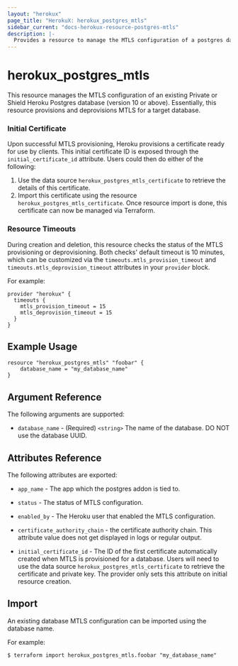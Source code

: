 ```yaml
---
layout: "herokux"
page_title: "HerokuX: herokux_postgres_mtls"
sidebar_current: "docs-herokux-resource-postgres-mtls"
description: |-
  Provides a resource to manage the MTLS configuration of a postgres database
---
```


# herokux\_postgres\_mtls

This resource manages the MTLS configuration of an existing Private or Shield Heroku Postgres database (version 10 or above).
Essentially, this resource provisions and deprovisions MTLS for a target database.

### Initial Certificate
Upon successful MTLS provisioning, Heroku provisions a certificate ready for use by clients.
This initial certificate ID is exposed through the `initial_certificate_id` attribute.
Users could then do either of the following:

1. Use the data source `herokux_postgres_mtls_certificate` to retrieve the details of this certificate.
1. Import this certificate using the resource `herokux_postgres_mtls_certificate`. Once resource import is done,
   this certificate can now be managed via Terraform.

### Resource Timeouts
During creation and deletion, this resource checks the status of the MTLS provisioning or deprovisioning.
Both checks' default timeout is 10 minutes, which can be customized
via the `timeouts.mtls_provision_timeout` and `timeouts.mtls_deprovision_timeout` attributes in your `provider` block.

For example:

```hcl-terraform
provider "herokux" {
  timeouts {
    mtls_provision_timeout = 15
    mtls_deprovision_timeout = 15
  }
}
```

## Example Usage

```hcl-terraform
resource "herokux_postgres_mtls" "foobar" {
	database_name = "my_database_name"
}
```

## Argument Reference

The following arguments are supported:

* `database_name` - (Required) `<string>` The name of the database. DO NOT use the database UUID.

## Attributes Reference

The following attributes are exported:

* `app_name` - The app which the postgres addon is tied to.

* `status` - The status of MTLS configuration.

* `enabled_by` - The Heroku user that enabled the MTLS configuration.

* `certificate_authority_chain` - the certificate authority chain. This attribute value does not get displayed in
logs or regular output.

* `initial_certificate_id` - The ID of the first certificate automatically created when MTLS is provisioned for a database.
Users will need to use the data source `herokux_postgres_mtls_certificate` to retrieve the certificate and private key.
The provider only sets this attribute on initial resource creation.

## Import

An existing database MTLS configuration can be imported using the database name.

For example:

```shell script
$ terraform import herokux_postgres_mtls.foobar "my_database_name"
```
